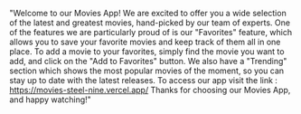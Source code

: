 "Welcome to our Movies App! We are excited to offer you a wide selection of the latest and greatest movies, hand-picked by our team of experts. One of the features we are particularly proud of is our "Favorites" feature, which allows you to save your favorite movies and keep track of them all in one place. To add a movie to your favorites, simply find the movie you want to add, and click on the "Add to Favorites" button. We also have a "Trending" section which shows the most popular movies of the moment, so you can stay up to date with the latest releases. To access our app visit the link : https://movies-steel-nine.vercel.app/
Thanks for choosing our Movies App, and happy watching!"
